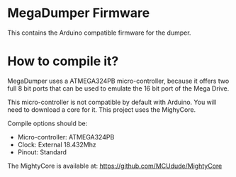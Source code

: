 # MegaDumper Firmware
This contains the Arduino compatible firmware for the dumper.

# How to compile it?
MegaDumper uses a ATMEGA324PB micro-controller, because it offers two full 8 bit ports that can be used to emulate the 16 bit port of the Mega Drive.

This micro-controller is not compatible by default with Arduino. You will need to download a core for it. This project uses the MighyCore.

Compile options should be:

* Micro-controller: ATMEGA324PB
* Clock: External 18.432Mhz
* Pinout: Standard

The MightyCore is available at: https://github.com/MCUdude/MightyCore